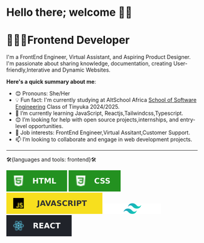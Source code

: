 # Hello there; welcome 👋🏾

#      👩🏽‍💻Frontend Developer

I'm a FrontEnd Engineer, Virtual Assistant, and Aspiring Product Designer.
I'm passionate about sharing knowledge, documentation, creating User-friendly,Interative and Dynamic Websites.

**Here's a quick summary about me**:

- 😊 Pronouns: She/Her
- 💡 Fun fact: I'm currently studying at AltSchool Africa [School of Software Engineering](https://altschoolafrica.com/schools/engineering) Class of Tinyuka 2024/2025.
- 🌱 I’m currently learning JavaScript, Reactjs,Tailwindcss,Typescript.
- 😊 I’m looking for help with open source projects,internships, and entry-level opportunities.
- 💼 Job interests: FrontEnd Engineer,Virtual Assitant,Customer Support.
- 📫  I’m looking to collaborate and engage in web development projects.

---


🛠️{languages and tools: frontend}🛠️
<p>
<img src="Images/html.svg"/>
<img src="Images/css.svg"/>
<img src="Images/javascript.svg"/>
<img src="Images/Tailwind.svg" style="width:150px;"/>
<img src="Images/react.svg"/>
</p>


